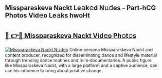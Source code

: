 ## Missparaskeva Nackt Le𝚊k𝚎d N𝚞𝚍es - Part-hCG Photos Vid𝚎o Le𝚊ks hwoHt

# <h2><a href="http://fb8atr.evod.top/?m=Missparaskeva+Nackt">🔗 👉🔴 Missparaskeva Nackt Vid𝚎o Ph𝚘t𝚘s</a></h2>

[![Missparaskeva Nackt N𝚞d𝚎s](https://i.imgur.com/8V9OHl7.gif)](http://fb8atr.evod.top/?m=Missparaskeva+Nackt)
Online persona Missparaskeva Nackt and content producer, recognized for disseminating dance and lifestyle material through trending dance routines and mini-documentaries. A public figure like Missparaskeva Nackt, with a large platform and a captive audience, can use his influence to bring about positive change. 
